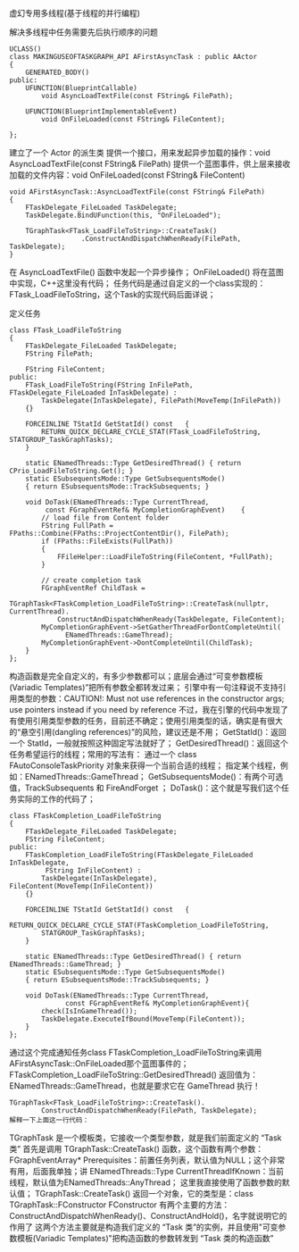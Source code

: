 虚幻专用多线程(基于线程的并行编程)

解决多线程中任务需要先后执行顺序的问题

```
UCLASS()
class MAKINGUSEOFTASKGRAPH_API AFirstAsyncTask : public AActor
{
    GENERATED_BODY()
public:
    UFUNCTION(BlueprintCallable)
        void AsyncLoadTextFile(const FString& FilePath);

    UFUNCTION(BlueprintImplementableEvent)
        void OnFileLoaded(const FString& FileContent);

};
```
建立了一个 Actor 的派生类
提供一个接口，用来发起异步加载的操作：void AsyncLoadTextFile(const FString& FilePath)
提供一个蓝图事件，供上层来接收加载的文件内容：void OnFileLoaded(const FString& FileContent)

```
void AFirstAsyncTask::AsyncLoadTextFile(const FString& FilePath)
{
    FTaskDelegate_FileLoaded TaskDelegate;
    TaskDelegate.BindUFunction(this, "OnFileLoaded");

    TGraphTask<FTask_LoadFileToString>::CreateTask()
                  .ConstructAndDispatchWhenReady(FilePath, TaskDelegate);
}
```
在 AsyncLoadTextFile() 函数中发起一个异步操作；
OnFileLoaded() 将在蓝图中实现，C++这里没有代码；
任务代码是通过自定义的一个class实现的：FTask_LoadFileToString，这个Task的实现代码后面详说；

定义任务
```
class FTask_LoadFileToString
{
    FTaskDelegate_FileLoaded TaskDelegate;
    FString FilePath;

    FString FileContent;
public:
    FTask_LoadFileToString(FString InFilePath, FTaskDelegate_FileLoaded InTaskDelegate) :
        TaskDelegate(InTaskDelegate), FilePath(MoveTemp(InFilePath))
    {}

    FORCEINLINE TStatId GetStatId() const   {
        RETURN_QUICK_DECLARE_CYCLE_STAT(FTask_LoadFileToString, STATGROUP_TaskGraphTasks);
    }

    static ENamedThreads::Type GetDesiredThread() { return CPrio_LoadFileToString.Get(); }
    static ESubsequentsMode::Type GetSubsequentsMode() 
    { return ESubsequentsMode::TrackSubsequents; }

    void DoTask(ENamedThreads::Type CurrentThread, 
         const FGraphEventRef& MyCompletionGraphEvent)    {
        // load file from Content folder
        FString FullPath = FPaths::Combine(FPaths::ProjectContentDir(), FilePath);
        if (FPaths::FileExists(FullPath))
        {
            FFileHelper::LoadFileToString(FileContent, *FullPath);
        }

        // create completion task
        FGraphEventRef ChildTask =
           TGraphTask<FTaskCompletion_LoadFileToString>::CreateTask(nullptr, CurrentThread).
            ConstructAndDispatchWhenReady(TaskDelegate, FileContent);
        MyCompletionGraphEvent->SetGatherThreadForDontCompleteUntil(
              ENamedThreads::GameThread);
        MyCompletionGraphEvent->DontCompleteUntil(ChildTask);
    }
};
```
构造函数是完全自定义的，有多少参数都可以；底层会通过“可变参数模板(Variadic Templates)”把所有参数全都转发过来；
引擎中有一句注释说不支持引用类型的参数：CAUTION!: Must not use references in the constructor args; use pointers instead if you need by reference
不过，我在引擎的代码中发现了有使用引用类型参数的任务，目前还不确定；使用引用类型的话，确实是有很大的“悬空引用(dangling references)”的风险，建议还是不用；
GetStatId()：返回一个 StatId，一般就按照这种固定写法就好了；
GetDesiredThread()：返回这个任务希望运行的线程；常用的写法有：
通过一个 class FAutoConsoleTaskPriority 对象来获得一个当前合适的线程；
指定某个线程，例如：ENamedThreads::GameThread；
GetSubsequentsMode()：有两个可选值，TrackSubsequents 和 FireAndForget ；
DoTask()：这个就是写我们这个任务实际的工作的代码了；

```
class FTaskCompletion_LoadFileToString
{
    FTaskDelegate_FileLoaded TaskDelegate;
    FString FileContent;
public:
    FTaskCompletion_LoadFileToString(FTaskDelegate_FileLoaded InTaskDelegate, 
         FString InFileContent) :
        TaskDelegate(InTaskDelegate), FileContent(MoveTemp(InFileContent))
    {}

    FORCEINLINE TStatId GetStatId() const   {
        RETURN_QUICK_DECLARE_CYCLE_STAT(FTaskCompletion_LoadFileToString, 
        STATGROUP_TaskGraphTasks);
    }

    static ENamedThreads::Type GetDesiredThread() { return ENamedThreads::GameThread; }
    static ESubsequentsMode::Type GetSubsequentsMode() 
    { return ESubsequentsMode::TrackSubsequents; }

    void DoTask(ENamedThreads::Type CurrentThread, 
              const FGraphEventRef& MyCompletionGraphEvent){
        check(IsInGameThread());
        TaskDelegate.ExecuteIfBound(MoveTemp(FileContent));
    }
};
```
通过这个完成通知任务class FTaskCompletion_LoadFileToString来调用AFirstAsyncTask::OnFileLoaded那个蓝图事件的；
FTaskCompletion_LoadFileToString::GetDesiredThread() 返回值为：ENamedThreads::GameThread，也就是要求它在 GameThread 执行！

```
TGraphTask<FTask_LoadFileToString>::CreateTask().
        ConstructAndDispatchWhenReady(FilePath, TaskDelegate);
解释一下上面这一行代码：
```
TGraphTask 是一个模板类，它接收一个类型参数，就是我们前面定义的 “Task 类”
首先是调用 TGraphTask::CreateTask() 函数，这个函数有两个参数：
FGraphEventArray* Prerequisites：前置任务列表，默认值为NULL；这个非常有用，后面我单独；讲
ENamedThreads::Type CurrentThreadIfKnown：当前线程，默认值为ENamedThreads::AnyThread；
这里我直接使用了函数参数的默认值；
TGraphTask::CreateTask() 返回一个对象，它的类型是：class TGraphTask::FConstructor
FConstructor 有两个主要的方法：ConstructAndDispatchWhenReady()、ConstructAndHold()，名字就说明它的作用了
这两个方法主要就是构造我们定义的 “Task 类”的实例，并且使用"可变参数模板(Variadic Templates)"把构造函数的参数转发到 “Task 类的构造函数”